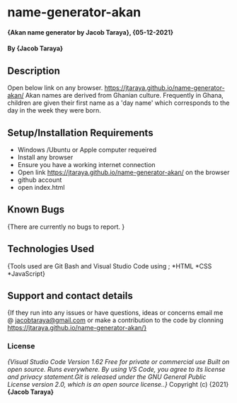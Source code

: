 # name-generator-akan
#### {Akan name generator by Jacob Taraya}, {05-12-2021}
#### By **{Jacob Taraya}**
## Description
Open below link on any browser.
https://jtaraya.github.io/name-generator-akan/
Akan names are derived from Ghanian culture. Frequently in Ghana, children are given their first name as a 'day name' which corresponds to the day in the week they were born.
## Setup/Installation Requirements
* Windows /Ubuntu or Apple computer requeired
* Install any browser
* Ensure you have a working internet connection
* Open link https://jtaraya.github.io/name-generator-akan/ on the browser
* github account
* open index.html
## Known Bugs
{There are currently no bugs to report. }
## Technologies Used
{Tools used are Git Bash and Visual Studio Code using ;
*HTML
*CSS
*JavaScript}
## Support and contact details
{If they run into any issues or have questions, ideas or concerns email me @ jacobtaraya@gmail.com or make a contribution to the code by clonning https://jtaraya.github.io/name-generator-akan/}
### License
*{Visual Studio Code Version 1.62 Free for private or commercial use Built on open source. Runs everywhere. By using VS Code, you agree to its license and privacy statement.Git is released under the GNU General Public License version 2.0, which is an open source license..}*
Copyright (c) {2021} **{Jacob Taraya}**
